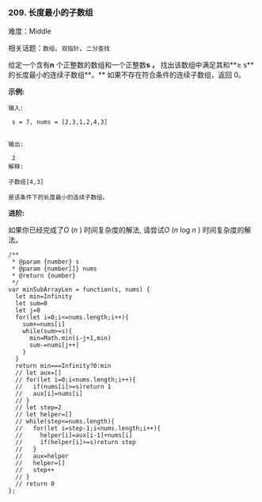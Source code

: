 ### 209. 长度最小的子数组

难度：Middle

相关话题：`数组`、`双指针`、`二分查找`

给定一个含有**n** 个正整数的数组和一个正整数**s ，** 找出该数组中满足其和**&ge; s** 的长度最小的连续子数组**。** 如果不存在符合条件的连续子数组，返回 0。



**示例:** 



```
输入:

 s = 7, nums = [2,3,1,2,4,3]


输出:

 2
解释:

子数组[4,3]

是该条件下的长度最小的连续子数组。
```


**进阶:** 



如果你已经完成了*O* (*n* ) 时间复杂度的解法, 请尝试*O* (*n*  log *n* ) 时间复杂度的解法。


```
/**
 * @param {number} s
 * @param {number[]} nums
 * @return {number}
 */
var minSubArrayLen = function(s, nums) {
  let min=Infinity
  let sum=0
  let j=0
  for(let i=0;i<=nums.length;i++){
    sum+=nums[i]
    while(sum>=s){
      min=Math.min(i-j+1,min)
      sum-=nums[j++]
    }
  } 
  return min===Infinity?0:min
  // let aux=[]
  // for(let i=0;i<nums.length;i++){
  //   if(nums[i]>=s)return 1
  //   aux[i]=nums[i]
  // }
  // let step=2
  // let helper=[]
  // while(step<=nums.length){
  //   for(let i=step-1;i<nums.length;i++){
  //     helper[i]=aux[i-1]+nums[i]
  //     if(helper[i]>=s)return step
  //   }
  //   aux=helper
  //   helper=[]
  //   step++
  // }
  // return 0
};
```

